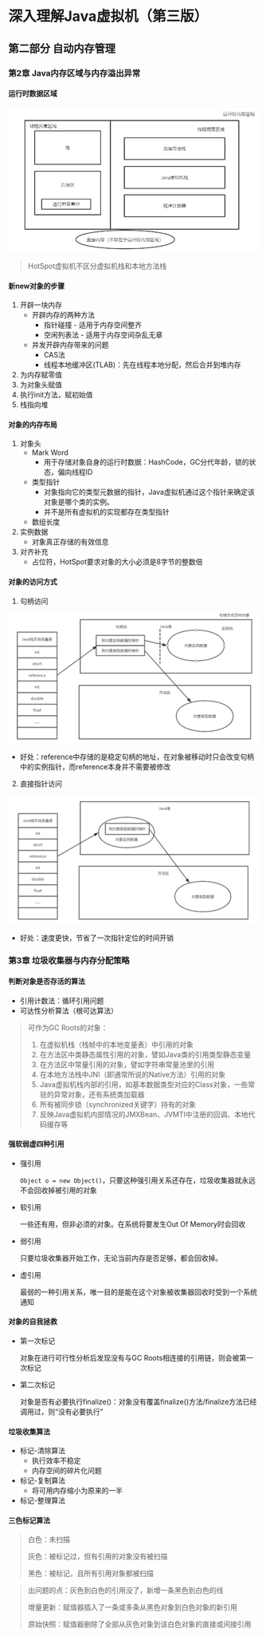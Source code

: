 # 深入理解Java虚拟机（第三版）

## 第二部分 自动内存管理

### 第2章 Java内存区域与内存溢出异常

#### 运行时数据区域

![image-20200324095218120](upload/image-20200324095218120.png)

> HotSpot虚拟机不区分虚拟机栈和本地方法栈

#### 新new对象的步骤

1. 开辟一块内存
   - 开辟内存的两种方法
     - 指针碰撞 - 适用于内存空间整齐
     - 空闲列表法 - 适用于内存空间杂乱无章
   - 并发开辟内存带来的问题
     - CAS法
     - 线程本地缓冲区(TLAB)：先在线程本地分配，然后合并到堆内存
2. 为内存赋零值
3. 为对象头赋值
4. 执行init方法，赋初始值
5. 栈指向堆

#### 对象的内存布局

1. 对象头
   - Mark Word
     - 用于存储对象自身的运行时数据：HashCode，GC分代年龄，锁的状态，偏向线程ID
   - 类型指针
     - 对象指向它的类型元数据的指针，Java虚拟机通过这个指针来确定该对象是哪个类的实例。
     - 并不是所有虚拟机的实现都存在类型指针
   - 数组长度
2. 实例数据
   - 对象真正存储的有效信息
3. 对齐补充
   - 占位符，HotSpot要求对象的大小必须是8字节的整数倍

#### 对象的访问方式

1. 句柄访问

![image-20200324150847179](upload/image-20200324150847179.png)

- 好处：reference中存储的是稳定句柄的地址，在对象被移动时只会改变句柄中的实例指针，而reference本身并不需要被修改

2. 直接指针访问

![image-20200324145425876](upload/image-20200324145425876.png)

- 好处：速度更快，节省了一次指针定位的时间开销

### 第3章 垃圾收集器与内存分配策略

#### 判断对象是否存活的算法

- 引用计数法：循环引用问题
- 可达性分析算法（根可达算法）

> 可作为GC Roots的对象：
>
> 1. 在虚拟机栈（栈帧中的本地变量表）中引用的对象
> 2. 在方法区中类静态属性引用的对象，譬如Java类的引用类型静态变量
> 3. 在方法区中常量引用的对象，譬如字符串常量池里的引用
> 4. 在本地方法栈中JNI（即通常所说的Native方法）引用的对象
> 5. Java虚拟机栈内部的引用，如基本数据类型对应的Class对象，一些常驻的异常对象，还有系统类加载器
> 6. 所有被同步锁（synchronized关键字）持有的对象
> 7. 反映Java虚拟机内部情况的JMXBean、JVMTI中注册的回调、本地代码缓存等

#### 强软弱虚四种引用

- 强引用

  `Object o = new Object()`，只要这种强引用关系还存在，垃圾收集器就永远不会回收掉被引用的对象

- 软引用

  一些还有用，但非必须的对象。在系统将要发生Out Of Memory时会回收

- 弱引用

  只要垃圾收集器开始工作，无论当前内存是否足够，都会回收掉。

- 虚引用

  最弱的一种引用关系，唯一目的是能在这个对象被收集器回收时受到一个系统通知

#### 对象的自我拯救

- 第一次标记

  对象在进行可行性分析后发现没有与GC Roots相连接的引用链，则会被第一次标记

- 第二次标记

  对象是否有必要执行finalize()：对象没有覆盖finalize()方法/finalize方法已经调用过，则“没有必要执行”

#### 垃圾收集算法

- 标记-清除算法
  - 执行效率不稳定
  - 内存空间的碎片化问题
- 标记-复制算法
  - 将可用内存缩小为原来的一半
- 标记-整理算法

#### 三色标记算法

> 白色：未扫描
>
> 灰色：被标记过，但有引用的对象没有被扫描
>
> 黑色：被标记，且所有引用对象都被扫描

> 出问题的点：灰色到白色的引用没了，新增一条黑色到白色的线
>
> 增量更新：赋值器插入了一条或多条从黑色对象到白色对象的新引用
>
> 原始快照：赋值器删除了全部从灰色对象到该白色对象的直接或间接引用